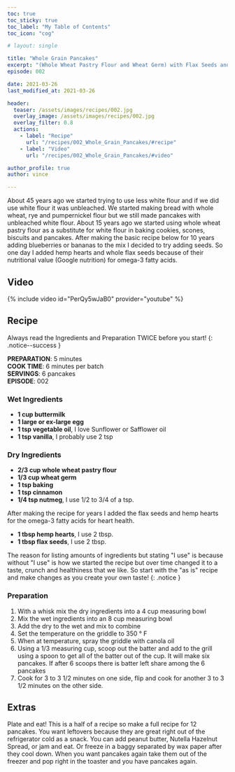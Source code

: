 ```yaml
---
toc: true
toc_sticky: true
toc_label: "My Table of Contents"
toc_icon: "cog"

# layout: single

title: "Whole Grain Pancakes"
excerpt: "(Whole Wheat Pastry Flour and Wheat Germ) with Flax Seeds and Hemp Hearts"
episode: 002

date: 2021-03-26
last_modified_at: 2021-03-26

header:
  teaser: /assets/images/recipes/002.jpg
  overlay_image: /assets/images/recipes/002.jpg
  overlay_filter: 0.8
  actions:
    - label: "Recipe"
      url: "/recipes/002_Whole_Grain_Pancakes/#recipe"
    - label: "Video"
      url: "/recipes/002_Whole_Grain_Pancakes/#video"

author_profile: true
author: vince

---
```


About 45 years ago we started trying to use less white flour and if we did use white flour it was unbleached. We started making bread with whole wheat, rye and pumpernickel flour but we still made pancakes with unbleached white flour. About 15 years ago we started using whole wheat pastry flour as a substitute for white flour in baking cookies, scones, biscuits and pancakes. After making the basic recipe below for 10 years adding blueberries or bananas to the mix I decided to try adding seeds. So one day I added hemp hearts and whole flax seeds because of their nutritional value (Google nutrition) for omega-3 fatty acids.

## Video

{% include video id="PerQy5wJaB0" provider="youtube" %}

## Recipe 

Always read the Ingredients and Preparation TWICE before you start!
{: .notice--success }

**PREPARATION**: 5 minutes<br>
**COOK TIME**: 6 minutes per batch<br>
**SERVINGS**: 6 pancakes<br>
**EPISODE**: 002

### Wet Ingredients

* **1 cup buttermilk**
* **1 large or ex-large egg**
* **1 tsp vegetable oil**, I love Sunflower or Safflower oil
* **1 tsp vanilla**, I probably use 2 tsp

### Dry Ingredients

* **2/3 cup whole wheat pastry flour**
* **1/3 cup wheat germ**
* **1 tsp baking**
* **1 tsp cinnamon**
* **1/4 tsp nutmeg**, I use 1/2 to 3/4 of a tsp.

After making the recipe for years I added the flax seeds and hemp hearts for the omega-3 fatty acids for
heart health.

* **1 tbsp hemp hearts**, I use 2 tbsp.
* **1 tbsp flax seeds**, I use 2 tbsp.

The reason for listing amounts of ingredients but stating &quot;I use&quot; is because without &quot;I use&quot; is how we started the recipe but over time changed it to a taste, crunch and healthiness that we like. So start with the &quot;as is&quot; recipe and make changes as you create your own taste!
{: .notice }

### Preparation

1. With a whisk mix the dry ingredients into a 4 cup measuring bowl
2. Mix the wet ingredients into an 8 cup measuring bowl
3. Add the dry to the wet and mix to combine
4. Set the temperature on the griddle to 350 &deg; F
5. When at temperature, spray the griddle with canola oil
6. Using a 1/3 measuring cup, scoop out the batter and add to the grill using a spoon to get all of the batter out of the cup. It will make six pancakes. If after 6 scoops there is batter left share among the 6 pancakes
7. Cook for 3 to 3 1/2 minutes on one side, flip and cook for another 3 to 3 1/2 minutes on the other side.

## Extras

Plate and eat! This is a half of a recipe so make a full recipe for 12 pancakes. You want leftovers because they are great right out of the refrigerator cold as a snack.  You can add peanut butter, Nutella Hazelnut Spread, or jam and eat. Or freeze in a baggy separated by wax paper after they cool down. When you want pancakes again take them out of the freezer and pop right in the toaster and you have pancakes again.

